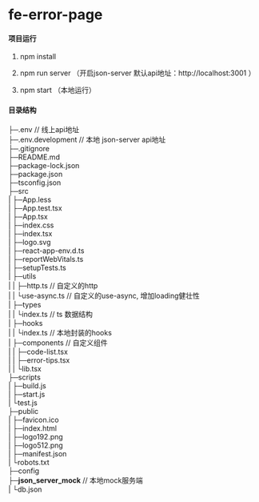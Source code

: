 # fe-error-page

#### 项目运行

1. npm install

2. npm run server （开启json-server 默认api地址：http://localhost:3001 ）

3. npm start （本地运行）

#### 目录结构

├─.env                          // 线上api地址  
├─.env.development              // 本地 json-server api地址  
├─.gitignore  
├─README.md  
├─package-lock.json  
├─package.json  
├─tsconfig.json  
├─src  
|  ├─App.less  
|  ├─App.test.tsx  
|  ├─App.tsx  
|  ├─index.css  
|  ├─index.tsx  
|  ├─logo.svg  
|  ├─react-app-env.d.ts  
|  ├─reportWebVitals.ts  
|  ├─setupTests.ts  
|  ├─utils  
|  |   ├─http.ts              // 自定义的http  
|  |   └use-async.ts          // 自定义的use-async, 增加loading健壮性  
|  ├─types  
|  |   └index.ts              // ts 数据结构  
|  ├─hooks  
|  |   └index.ts              // 本地封装的hooks  
|  ├─components               // 自定义组件  
|  |     ├─code-list.tsx  
|  |     ├─error-tips.tsx  
|  |     └lib.tsx  
├─scripts  
|    ├─build.js  
|    ├─start.js  
|    └test.js  
├─public  
|   ├─favicon.ico  
|   ├─index.html  
|   ├─logo192.png  
|   ├─logo512.png  
|   ├─manifest.json  
|   └robots.txt  
├─config  
├─__json_server_mock__         // 本地mock服务端  
|          └db.json  

